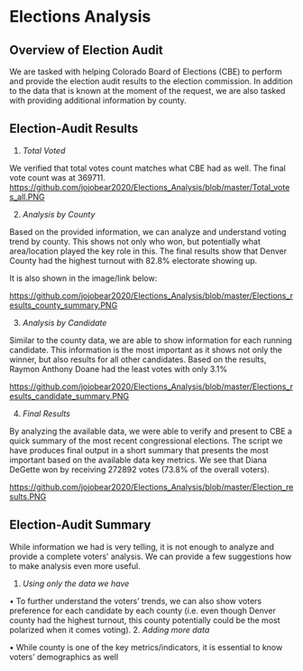 # Elections Analysis

## Overview of Election Audit
We are tasked with helping Colorado Board of Elections (CBE) to perform and provide the election audit results to the election commission. In addition to the data that is known at the moment of the request, we are also tasked with providing additional information by county.


## Election-Audit Results

1.	*Total Voted*

We verified that total votes count matches what CBE had as well. The final vote count was at 369711.
https://github.com/jojobear2020/Elections_Analysis/blob/master/Total_votes_all.PNG

2.	*Analysis by County*

Based on the provided information, we can analyze and understand voting trend by county. This shows not only who won, but potentially what area/location played the key role in this. The final results show that Denver County had the highest turnout with 82.8% electorate showing up.

It is also shown in the image/link below:

https://github.com/jojobear2020/Elections_Analysis/blob/master/Elections_results_county_summary.PNG

3.	*Analysis by Candidate*

Similar to the county data, we are able to show information for each running candidate. This information is the most important as it shows not only the winner, but also results for all other candidates. Based on the results, Raymon Anthony Doane had the least votes with only 3.1%

https://github.com/jojobear2020/Elections_Analysis/blob/master/Elections_results_candidate_summary.PNG

4.	*Final Results*

By analyzing the available data, we were able to verify and present to CBE a quick summary of the most recent congressional elections. The script we have produces final output in a short summary that presents the most important based on the available data key metrics. We see that Diana DeGette won by receiving 272892 votes (73.8% of the overall voters).

https://github.com/jojobear2020/Elections_Analysis/blob/master/Election_results.PNG


## Election-Audit Summary

While information we had is very telling, it is not enough to analyze and provide a complete voters’ analysis. We can provide a few suggestions how to make analysis even more useful.

1.	*Using only the data we have*

•	To further understand the voters’ trends, we can also show voters preference for each candidate by each county (i.e. even though Denver county had the highest turnout, this county potentially could be the most polarized when it comes voting). 
2.	*Adding more data*

•	While county is one of the key metrics/indicators, it is essential to know voters’ demographics as well


